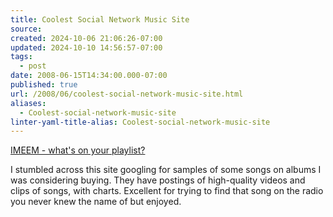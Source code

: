 ```yaml
---
title: Coolest Social Network Music Site
source: 
created: 2024-10-06 21:06:26-07:00
updated: 2024-10-10 14:56:57-07:00
tags:
  - post
date: 2008-06-15T14:34:00.000-07:00
published: true
url: /2008/06/coolest-social-network-music-site.html
aliases:
  - Coolest-social-network-music-site
linter-yaml-title-alias: Coolest-social-network-music-site
---
```



[IMEEM - what's on your playlist?](http://www.imeem.com/)  
  
I stumbled across this site googling for samples of some songs on albums I was considering buying. They have postings of high-quality videos and clips of songs, with charts. Excellent for trying to find that song on the radio you never knew the name of but enjoyed.